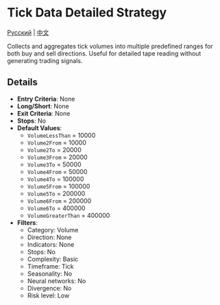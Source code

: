 # Tick Data Detailed Strategy
[Русский](README_ru.md) | [中文](README_cn.md)

Collects and aggregates tick volumes into multiple predefined ranges for both buy and sell directions. Useful for detailed tape reading without generating trading signals.

## Details

- **Entry Criteria**: None
- **Long/Short**: None
- **Exit Criteria**: None
- **Stops**: No
- **Default Values**:
  - `VolumeLessThan` = 10000
  - `Volume2From` = 10000
  - `Volume2To` = 20000
  - `Volume3From` = 20000
  - `Volume3To` = 50000
  - `Volume4From` = 50000
  - `Volume4To` = 100000
  - `Volume5From` = 100000
  - `Volume5To` = 200000
  - `Volume6From` = 200000
  - `Volume6To` = 400000
  - `VolumeGreaterThan` = 400000
- **Filters**:
  - Category: Volume
  - Direction: None
  - Indicators: None
  - Stops: No
  - Complexity: Basic
  - Timeframe: Tick
  - Seasonality: No
  - Neural networks: No
  - Divergence: No
  - Risk level: Low
